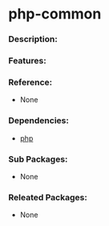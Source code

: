 # php-common

### Description:

### Features:

### Reference:
* None

### Dependencies:
* [php](pkg-base-php.md)

### Sub Packages:
* None

### Releated Packages:
* None
